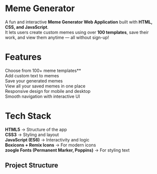 # Meme Generator

A fun and interactive **Meme Generator Web Application** built with **HTML, CSS, and JavaScript**.  
It lets users create custom memes using over **100 templates**, save their work, and view them anytime — all without sign-up!  


# Features
  Choose from 100+ meme templates**  
  Add custom text to memes  
  Save your generated memes  
  View all your saved memes in one place  
  Responsive design for mobile and desktop  
  Smooth navigation with interactive UI  


# Tech Stack
 **HTML5** → Structure of the app  
 **CSS3** → Styling and layout  
 **JavaScript (ES6)** → Interactivity and logic  
 **Boxicons + Remix Icons** → For modern icons  
 **zoogle Fonts (Permanent Marker, Poppins)** → For styling text  


##  Project Structure
